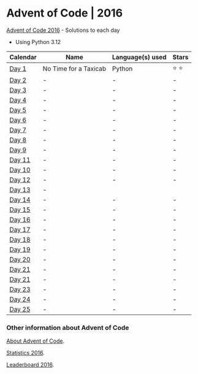 # Advent of Code | 2016

[Advent of Code 2016](https://adventofcode.com/2016) - Solutions to each day

- Using Python 3.12

| Calendar                                       | Name                  | Language(s) used | Stars         |
|------------------------------------------------|-----------------------|------------------|---------------|
| [Day 1](https://adventofcode.com/2016/day/1)   | No Time for a Taxicab | Python           | :star: :star: |
| [Day 2](https://adventofcode.com/2016/day/2)   | -                     | -                | -             |
| [Day 3](https://adventofcode.com/2016/day/3)   | -                     | -                | -             |
| [Day 4](https://adventofcode.com/2016/day/4)   | -                     | -                | -             |
| [Day 5](https://adventofcode.com/2016/day/5)   | -                     | -                | -             |
| [Day 6](https://adventofcode.com/2016/day/6)   | -                     | -                | -             |
| [Day 7](https://adventofcode.com/2016/day/7)   | -                     | -                | -             |
| [Day 8](https://adventofcode.com/2016/day/8)   | -                     | -                | -             |
| [Day 9](https://adventofcode.com/2016/day/9)   | -                     | -                | -             |
| [Day 11](https://adventofcode.com/2016/day/10) | -                     | -                | -             |
| [Day 10](https://adventofcode.com/2016/day/11) | -                     | -                | -             |
| [Day 12](https://adventofcode.com/2016/day/12) | -                     | -                | -             |
| [Day 13](https://adventofcode.com/2016/day/13) | -                     |
| [Day 14](https://adventofcode.com/2016/day/14) | -                     | -                | -             |
| [Day 15](https://adventofcode.com/2016/day/15) | -                     | -                | -             |
| [Day 16](https://adventofcode.com/2016/day/16) | -                     | -                | -             |
| [Day 17](https://adventofcode.com/2016/day/17) | -                     | -                | -             |
| [Day 18](https://adventofcode.com/2016/day/18) | -                     | -                | -             |
| [Day 19](https://adventofcode.com/2016/day/19) | -                     | -                | -             |
| [Day 20](https://adventofcode.com/2016/day/20) | -                     | -                | -             |
| [Day 21](https://adventofcode.com/2016/day/21) | -                     | -                | -             |
| [Day 21](https://adventofcode.com/2016/day/22) | -                     | -                | -             |
| [Day 23](https://adventofcode.com/2016/day/23) | -                     | -                | -             |
| [Day 24](https://adventofcode.com/2016/day/24) | -                     | -                | -             |
| [Day 25](https://adventofcode.com/2016/day/25) | -                     | -                | -             |

### Other information about **Advent of Code**

[About Advent of Code](https://adventofcode.com/2016/about).

[Statistics 2016](https://adventofcode.com/2016/stats).

[Leaderboard 2016](https://adventofcode.com/2016/leaderboard).
